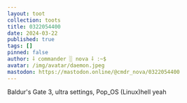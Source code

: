 ```yaml
---
layout: toot
collection: toots
title: 0322054400
date: 2024-03-22
published: true
tags: []
pinned: false
author: ⸸ commander ░ nova ⸸ :~$
avatar: /img/avatar/daemon.jpeg
mastodon: https://mastodon.online/@cmdr_nova/0322054400
---
```


Baldur's Gate 3, ultra settings, Pop_OS (Linux)hell yeah
